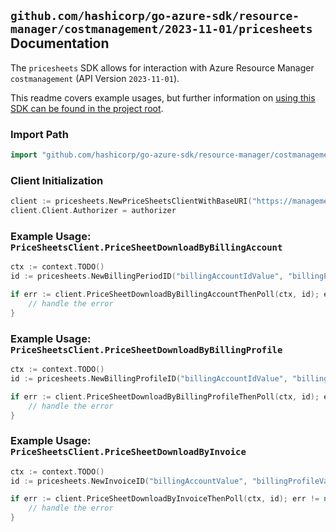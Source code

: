 
## `github.com/hashicorp/go-azure-sdk/resource-manager/costmanagement/2023-11-01/pricesheets` Documentation

The `pricesheets` SDK allows for interaction with Azure Resource Manager `costmanagement` (API Version `2023-11-01`).

This readme covers example usages, but further information on [using this SDK can be found in the project root](https://github.com/hashicorp/go-azure-sdk/tree/main/docs).

### Import Path

```go
import "github.com/hashicorp/go-azure-sdk/resource-manager/costmanagement/2023-11-01/pricesheets"
```


### Client Initialization

```go
client := pricesheets.NewPriceSheetsClientWithBaseURI("https://management.azure.com")
client.Client.Authorizer = authorizer
```


### Example Usage: `PriceSheetsClient.PriceSheetDownloadByBillingAccount`

```go
ctx := context.TODO()
id := pricesheets.NewBillingPeriodID("billingAccountIdValue", "billingPeriodValue")

if err := client.PriceSheetDownloadByBillingAccountThenPoll(ctx, id); err != nil {
	// handle the error
}
```


### Example Usage: `PriceSheetsClient.PriceSheetDownloadByBillingProfile`

```go
ctx := context.TODO()
id := pricesheets.NewBillingProfileID("billingAccountIdValue", "billingProfileIdValue")

if err := client.PriceSheetDownloadByBillingProfileThenPoll(ctx, id); err != nil {
	// handle the error
}
```


### Example Usage: `PriceSheetsClient.PriceSheetDownloadByInvoice`

```go
ctx := context.TODO()
id := pricesheets.NewInvoiceID("billingAccountValue", "billingProfileValue", "invoiceValue")

if err := client.PriceSheetDownloadByInvoiceThenPoll(ctx, id); err != nil {
	// handle the error
}
```
